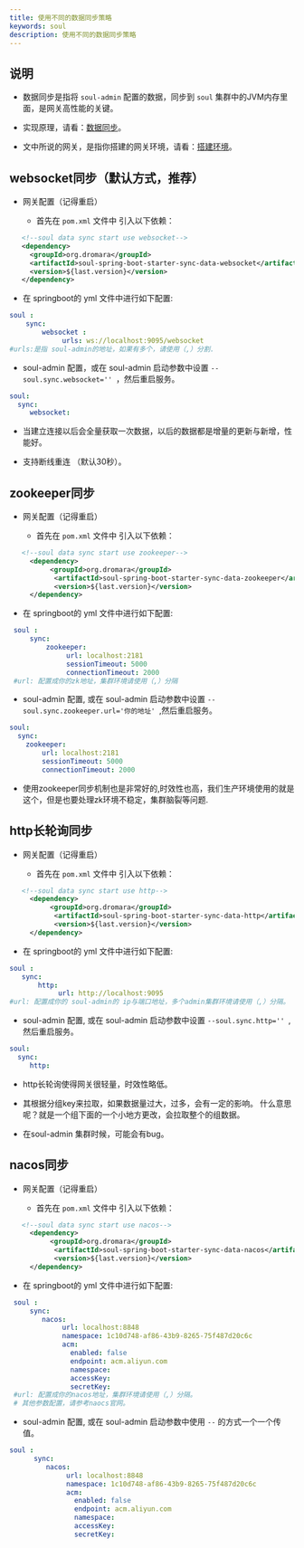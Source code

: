 ```yaml
---
title: 使用不同的数据同步策略
keywords: soul
description: 使用不同的数据同步策略
---
```


## 说明

* 数据同步是指将 `soul-admin` 配置的数据，同步到 `soul` 集群中的JVM内存里面，是网关高性能的关键。

* 实现原理，请看：[数据同步](dataSync.md)。

* 文中所说的网关，是指你搭建的网关环境，请看：[搭建环境](setup.md)。

## websocket同步（默认方式，推荐）

* 网关配置（记得重启）

    * 首先在 `pom.xml` 文件中 引入以下依赖：
 ```xml
    <!--soul data sync start use websocket-->
    <dependency>
      <groupId>org.dromara</groupId>
      <artifactId>soul-spring-boot-starter-sync-data-websocket</artifactId>
      <version>${last.version}</version>
    </dependency>
   ```
   * 在 springboot的 yml 文件中进行如下配置:
  ```yaml
  soul :
      sync:
          websocket :
               urls: ws://localhost:9095/websocket
  #urls:是指 soul-admin的地址，如果有多个，请使用（,）分割.
   ```

* soul-admin 配置，或在 soul-admin 启动参数中设置 `--soul.sync.websocket='' `，然后重启服务。
```yaml
soul:
  sync:
     websocket:
```

* 当建立连接以后会全量获取一次数据，以后的数据都是增量的更新与新增，性能好。

* 支持断线重连 （默认30秒）。


## zookeeper同步

* 网关配置（记得重启）

    * 首先在 `pom.xml` 文件中 引入以下依赖：

 ```xml
    <!--soul data sync start use zookeeper-->
      <dependency>
           <groupId>org.dromara</groupId>
            <artifactId>soul-spring-boot-starter-sync-data-zookeeper</artifactId>
            <version>${last.version}</version>
      </dependency>
 ```

   * 在 springboot的 yml 文件中进行如下配置:
 ```yaml
  soul :
      sync:
          zookeeper:
               url: localhost:2181
               sessionTimeout: 5000
               connectionTimeout: 2000
  #url: 配置成你的zk地址，集群环境请使用（,）分隔
 ```

* soul-admin 配置, 或在 soul-admin 启动参数中设置 `--soul.sync.zookeeper.url='你的地址' `,然后重启服务。
```yaml
soul:
  sync:
    zookeeper:
        url: localhost:2181
        sessionTimeout: 5000
        connectionTimeout: 2000
```
* 使用zookeeper同步机制也是非常好的,时效性也高，我们生产环境使用的就是这个，但是也要处理zk环境不稳定，集群脑裂等问题.

## http长轮询同步

* 网关配置（记得重启）

    * 首先在 `pom.xml` 文件中 引入以下依赖：

 ```xml
    <!--soul data sync start use http-->
      <dependency>
           <groupId>org.dromara</groupId>
            <artifactId>soul-spring-boot-starter-sync-data-http</artifactId>
            <version>${last.version}</version>
      </dependency>
   ```

   * 在 springboot的 yml 文件中进行如下配置:
   ```yaml
  soul :
      sync:
          http:
               url: http://localhost:9095
  #url: 配置成你的 soul-admin的 ip与端口地址，多个admin集群环境请使用（,）分隔。
   ```
* soul-admin 配置, 或在 soul-admin 启动参数中设置 `--soul.sync.http='' `,然后重启服务。
```yaml
soul:
  sync:
     http:
```

* http长轮询使得网关很轻量，时效性略低。

* 其根据分组key来拉取，如果数据量过大，过多，会有一定的影响。 什么意思呢？就是一个组下面的一个小地方更改，会拉取整个的组数据。

* 在soul-admin 集群时候，可能会有bug。

## nacos同步

* 网关配置（记得重启）

    * 首先在 `pom.xml` 文件中 引入以下依赖：
 ```xml
    <!--soul data sync start use nacos-->
      <dependency>
           <groupId>org.dromara</groupId>
            <artifactId>soul-spring-boot-starter-sync-data-nacos</artifactId>
            <version>${last.version}</version>
      </dependency>
   ```

  * 在 springboot的 yml 文件中进行如下配置:
 ```yaml
  soul :
      sync:
         nacos:
              url: localhost:8848
              namespace: 1c10d748-af86-43b9-8265-75f487d20c6c
              acm:
                enabled: false
                endpoint: acm.aliyun.com
                namespace:
                accessKey:
                secretKey:
  #url: 配置成你的nacos地址，集群环境请使用（,）分隔。
  # 其他参数配置，请参考naocs官网。
 ```
* soul-admin 配置, 或在 soul-admin 启动参数中使用 `--` 的方式一个一个传值。
```yaml
soul :
      sync:
         nacos:
              url: localhost:8848
              namespace: 1c10d748-af86-43b9-8265-75f487d20c6c
              acm:
                enabled: false
                endpoint: acm.aliyun.com
                namespace:
                accessKey:
                secretKey:
```
